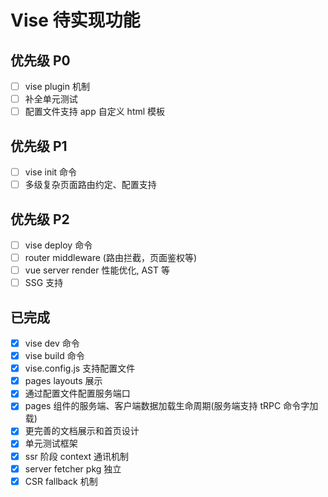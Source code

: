 # Vise 待实现功能

## 优先级 P0
- [ ] vise plugin 机制
- [ ] 补全单元测试
- [ ] 配置文件支持 app 自定义 html 模板

## 优先级 P1
- [ ] vise init 命令
- [ ] 多级复杂页面路由约定、配置支持

## 优先级 P2
- [ ] vise deploy 命令
- [ ] router middleware (路由拦截，页面鉴权等)
- [ ] vue server render 性能优化, AST 等
- [ ] SSG 支持

## 已完成
- [x] vise dev 命令
- [x] vise build 命令
- [x] vise.config.js 支持配置文件
- [x] pages layouts 展示
- [x] 通过配置文件配置服务端口
- [x] pages 组件的服务端、客户端数据加载生命周期(服务端支持 tRPC 命令字加载)
- [x] 更完善的文档展示和首页设计
- [x] 单元测试框架
- [x] ssr 阶段 context 通讯机制
- [x] server fetcher pkg 独立
- [x] CSR fallback 机制
